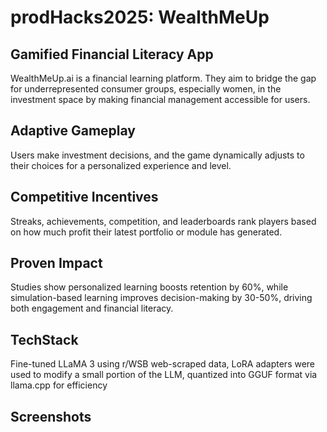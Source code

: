# prodHacks2025: WealthMeUp
## Gamified Financial Literacy App

WealthMeUp.ai is a financial learning platform. They aim to bridge the gap for underrepresented consumer groups, especially women, in the investment space by making financial management accessible for users.

## Adaptive Gameplay

Users make investment decisions, and the game dynamically adjusts to their choices for a personalized experience and level.

## Competitive Incentives

Streaks, achievements, competition, and leaderboards rank players based on how much profit their latest portfolio or module has generated.

## Proven Impact

Studies show personalized learning boosts retention by 60%, while simulation-based learning improves decision-making by 30-50%, driving both engagement and financial literacy.

## TechStack

Fine-tuned LLaMA 3 using r/WSB web-scraped data, LoRA adapters were used to modify a small portion of the LLM, quantized into GGUF format via llama.cpp for efficiency

## Screenshots



